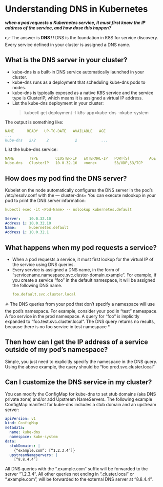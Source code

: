 # Understanding DNS in Kubernetes

***when a pod requests a Kubernetes service, it must first know the IP address of the service, and how dose this happen?***

👉 The answer is **DNS !!**
DNS is the foundation in K8S for service discovery. Every service defined in your cluster is assigned a DNS name.

## What is the DNS server in your cluster?
- kube-dns is a built-in DNS service automatically launched in your cluster.
- kube-dns runs as a deployment that scheduling kube-dns pods to nodes.
- kube-dns is typically exposed as a native K8S service and the service type is ClusterIP, which means it is assigned a virtual IP address.
- List the kube-dns deployment in your cluster:
   >kubectl get deployment -l k8s-app=kube-dns -nkube-system

The output is something like:

```yaml
NAME      READY   UP-TO-DATE   AVAILABLE   AGE
...
kube-dns   2/2     2            2           ...
```

List the kube-dns service:

```yaml
NAME       TYPE        CLUSTER-IP   EXTERNAL-IP   PORT(S)         AGE
kube-dns   ClusterIP   10.0.32.10   <none>        53/UDP,53/TCP
```

## How does my pod find the DNS server?
Kubelet on the node automatically configures the DNS server in the pod’s /etc/resolv.conf with the — cluster-dns=<kube-dns-virtual-ip>
You can execute nslookup in your pod to print the DNS server information:
  
```yaml  
kubectl exec -it <Pod-Name> -- nslookup kubernetes.default 
  
Server:    10.0.32.10
Address 1: 10.0.32.10
Name:      kubernetes.default
Address 1: 10.0.32.1  
```

## What happens when my pod requests a service?
- When a pod requests a service, it must first lookup for the virtual IP of the service using DNS queries.
- Every service is assigned a DNS name, in the form of “servicename.namespace.svc.cluster-domain.example”. 
  For example, if you create a service “foo” in the default namespace, it will be assigned the following DNS name.
  ```yaml
  foo.default.svc.cluster.local
  ```
✳️ The DNS queries from your pod that don’t specify a namespace will use the pod’s namespace.
For example, consider your pod in “test” namespace. A foo service in the prod namespace.
A query for “foo” is implicitly expanded to “foo.test.svc.cluster.local”. The DNS query returns no results, because there is no foo service in test namespace *
  
## Then how can I get the IP address of a service outside of my pod’s namespace?
Simple, you just need to explicitly specify the namespace in the DNS query.
Using the above example, the query should be “foo.prod.svc.cluster.local”
  
## Can I customize the DNS service in my cluster?
You can modify the ConfigMap for kube-dns to set stub domains (aka DNS private zone) and/or add Upstream NameServers.
The following example ConfigMap manifest for kube-dns includes a stub domain and an upstream server:
  
```yaml  
apiVersion: v1
kind: ConfigMap
metadata:
  name: kube-dns
  namespace: kube-system
data:
  stubDomains: |
    {“example.com”: [“1.2.3.4”]}
  upstreamNameservers: |
    [“8.8.4.4”]
```
All DNS queries with the “.example.com” suffix will be forwarded to the server “1.2.3.4”.
All other queries not ending in “.cluster.local” or “.example.com”, will be forwarded to the external DNS server at “8.8.4.4”.  

  




  
